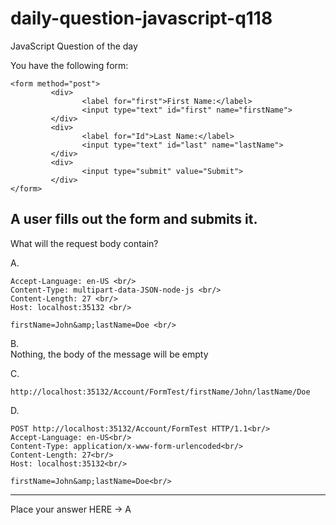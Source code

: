 # daily-question-javascript-q118
JavaScript Question of the day

You have the following form:
```
<form method="post">
         <div>
                <label for="first">First Name:</label>
                <input type="text" id="first" name="firstName">
         </div>
         <div>
                <label for="Id">Last Name:</label>
                <input type="text" id="last" name="lastName">
         </div>
         <div>
                <input type="submit" value="Submit">
         </div>
</form>
```
A user fills out the form and submits it.
------------------------------------------------

What will the request body contain?

A.<br/>
```POST http://localhost:35132/Account/FormTest HTTP/1.1<br/>
Accept-Language: en-US <br/>
Content-Type: multipart-data-JSON-node-js <br/>
Content-Length: 27 <br/>
Host: localhost:35132 <br/>

firstName=John&amp;lastName=Doe <br/>
```
B. <br/>
Nothing, the body of the message will be empty

C. <br/>
```
http://localhost:35132/Account/FormTest/firstName/John/lastName/Doe
```
D.<br/>
```
POST http://localhost:35132/Account/FormTest HTTP/1.1<br/>
Accept-Language: en-US<br/>
Content-Type: application/x-www-form-urlencoded<br/>
Content-Length: 27<br/>
Host: localhost:35132<br/>

firstName=John&amp;lastName=Doe<br/>
```
------------------------------------------------
Place your answer HERE ->   A
